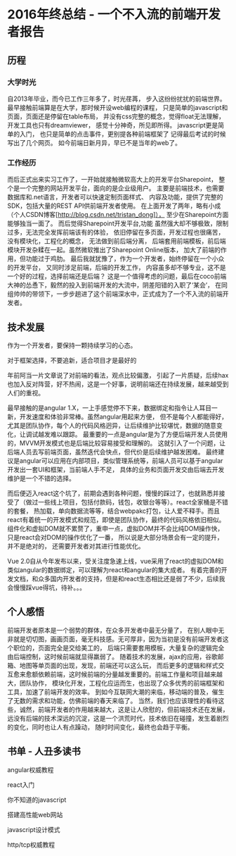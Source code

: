 # 2016年终总结 - 一个不入流的前端开发者报告
## 历程
### 大学时光
 自2013年毕业，而今已工作三年多了，时光荏苒，
 步入这纷纷扰扰的前端世界。
 最早接触前端算是在大学，那时候开设web编程的课程，
 只是简单的javascript和页面，页面还是停留在table布局，
 并没有css完整的概念，觉得float无法理解，
 开发工具也只有dreamviewer，
 感觉十分神奇，所见即所得。
 javascript更是简单的入门，
 也只是简单的点击事件，更别提各种前端框架了
 记得最后考试的时候写出了几个网页。
 如今前端日新月异，早已不是当年的web了。

### 工作经历
 而后正式出来实习工作了，一开始就接触微软高大上的开发平台Sharepoint，
 整个是一个完整的网站开发平台，面向的是企业级用户。
 主要是前端技术，也需要数据库和.net语言，开发者可以快速定制页面样式、
 内容及功能，提供了完整的SDK，包括大量的REST API供前端开发者使用。
 在上面开发了两年，略有小成（个人CSDN博客[http://blog.csdn.net/tristan_dong]），
 至少在Sharepoint方面能够独当一面了。
 而后觉得Sharepoint开发平台,功能
 虽然强大却不够极致，限制过多，无法完全发挥前端该有的体验，
 依旧停留在多页面，开发过程也很痛苦，没有模块化，工程化的概念，
 无法做到前后端分离，
 后端套用前端模板，前后端模块开发杂糅在一起。虽然微软推出了Sharepoint Online版本，
 加大了前端的作用，但功能过于鸡肋。
 最后我就犹豫了，作为一个开发者，始终停留在一个小众的开发平台，
 又同时涉足前端，后端的开发工作，
 内容虽多却不够专业，这不是一个好的过程，选择前端还是后端？
 这是一个值得考虑的问题，最后在coco前端大神的怂恿下，毅然的投入到前端开发的大流中，阴差阳错的入职了‘某会’，
 在同组帅帅的带领下，一步步趟进了这个前端深水中，正式成为了一个不入流的前端开发者。

## 技术发展
 作为一个开发者，要保持一颗持续学习的心态。
 
 对于框架选择，不要追新，适合项目才是最好的

 年前阿当一片文章说了对前端的看法，观点比较偏激，
 引起了一片质疑，后续hax也加入反对阵营，好不热闹，这是一个好事，说明前端还在持续发展，越来越受到人们的重视。

 最早接触的是angular 1.X，一上手感觉停不下来，数据绑定和指令让人耳目一新，开发速度和体验非常棒。虽然angular用起来方便，
 但不是每个人都能得好，尤其是团队协作，每个人的代码风格迥异，让后续维护比较堪忧，数据的随意变化，让调试越发难以跟踪。
 最重要的一点是angular是为了方便后端开发人员使用的，MVVM开发模式也是后端比较容易接受和理解的。
 这就引入了一个问题，让后端人员去写前端页面，虽然迭代会快点，但代价是后续维护越发困难。
 最终建议是angular可以应用在内部项目，类似管理系统等，前端人员可以基于angular开发出一套UI和框架，当前端人手不足，
 具体的业务和页面开发交由后端去开发维护是一个不错的选择。

 而后便迈入react这个坑了，前期会遇到各种问题，慢慢的踩过了，也就熟悉并接受了（做过一些线上项目，包括付款码，钱包，收银台等等）。react全家桶是不错的套餐，
 热加载，单向数据流等等，结合webpakc打包，让人爱不释手。而且react有着统一的开发模式和规范，即使是团队协作，最终的代码风格依旧相似。
 组件化和虚拟DOM就不累赘了，重申一点，虚拟DOM并不会比纯DOM操作快，只是react会对DOM的操作优化了一番，
 所以说是大部分场景会有一定的提升，并不是绝对的，
 还需要开发者对其进行性能优化。

 Vue 2.0自从今年发布以来，受关注度急速上线，vue采用了react的虚拟DOM和类似angular的数据绑定，可以理解为react和angular的集大成者。
 有着完善的开发文档，和众多国内开发者的支持，但是和react生态相比还是弱了不少，后续我会慢慢踩vue得坑，待补。。。

## 个人感悟
 前端开发者原本是一个弱势的群体，在众多开发者中最无分量了，
 在别人眼中无非就是切切图，画画页面，毫无科技感。无可厚非，因为当初是没有前端开发者这个职位的，页面完全是交给美工的，
 后端只需要套用模板，大量复杂的逻辑完全由后端控制，这时候前端就显得羸弱了。
 随着技术的发展，ajax的应用，谷歌邮箱、地图等单页面的出现，发现，前端还可以这么玩，
 而后更多的逻辑和样式交互愈来愈额依赖前端，这时候前端的分量越发重要的。前端工作量和项目越来越大，团队协作，
 模块化开发，工程化应运而生，也出现了众多优秀的前端框架和工具，加速了前端开发的效率。
 到如今互联网大潮的来临，移动端的普及，催生了无数的需求和功能，仿佛前端的春天来临了。
 当然，我们也应该理性的看待这些，诚然，前端开发者的作用越来越大，这是让人欣慰的，但前端技术还在发展，
 远没有后端的技术深远的沉淀，这是一个洪荒时代，技术依旧在碰撞，发生着剧烈的变化，同时也让人有点躁动，
 随时时间变化，最终也会趋于平衡。

## 书单 - 人丑多读书
 angular权威教程
 
 react入门
 
 你不知道的javascript
 
 搭建高性能web网站
 
 javascript设计模式
 
 http/tcp权威教程



